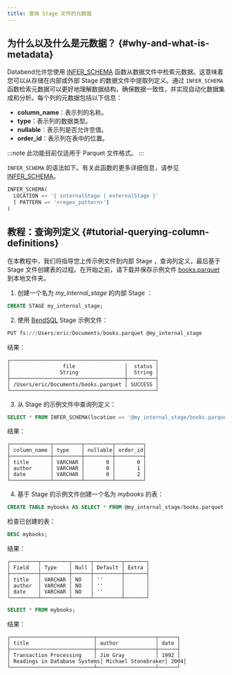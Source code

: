 ```yaml
---
title: 查询 Stage 文件的元数据
---
```


## 为什么以及什么是元数据？ {#why-and-what-is-metadata}

Databend允许您使用 [INFER_SCHEMA](/sql/sql-functions/table-functions/infer-schema) 函数从数据文件中检索元数据。这意味着您可以从存储在内部或外部 Stage 的数据文件中提取列定义。通过 `INFER_SCHEMA` 函数检索元数据可以更好地理解数据结构，确保数据一致性，并实现自动化数据集成和分析。每个列的元数据包括以下信息：

- **column_name**：表示列的名称。
- **type**：表示列的数据类型。
- **nullable**：表示列是否允许空值。
- **order_id**：表示列在表中的位置。

:::note
此功能目前仅适用于 Parquet 文件格式。
:::

`INFER_SCHEMA` 的语法如下。有关此函数的更多详细信息，请参见 [INFER_SCHEMA](/sql/sql-functions/table-functions/infer-schema)。

```sql
INFER_SCHEMA(
  LOCATION => '{ internalStage | externalStage }'
  [ PATTERN => '<regex_pattern>']
)
```

## 教程：查询列定义 {#tutorial-querying-column-definitions}

在本教程中，我们将指导您上传示例文件到内部 Stage ，查询列定义，最后基于 Stage 文件创建表的过程。在开始之前，请下载并保存示例文件 [books.parquet](https://datafuse-1253727613.cos.ap-hongkong.myqcloud.com/data/books.parquet) 到本地文件夹。

1. 创建一个名为 *my_internal_stage* 的内部 Stage ：

```sql
CREATE STAGE my_internal_stage;
```

2. 使用 [BendSQL](../../30-sql-clients/00-bendsql/index.md)  Stage 示例文件：

```sql
PUT fs:///Users/eric/Documents/books.parquet @my_internal_stage
```

结果：
```
┌───────────────────────────────────────────────┐
│                 file                │  status │
│                String               │  String │
├─────────────────────────────────────┼─────────┤
│ /Users/eric/Documents/books.parquet │ SUCCESS │
└───────────────────────────────────────────────┘
```

3. 从 Stage 的示例文件中查询列定义：

```sql
SELECT * FROM INFER_SCHEMA(location => '@my_internal_stage/books.parquet');
```

结果：
```
┌─────────────┬─────────┬─────────┬─────────┐
│ column_name │ type    │ nullable│ order_id│
├─────────────┼─────────┼─────────┼─────────┤
│ title       │ VARCHAR │       0 │       0 │
│ author      │ VARCHAR │       0 │       1 │
│ date        │ VARCHAR │       0 │       2 │
└─────────────┴─────────┴─────────┴─────────┘
```

4. 基于 Stage 的示例文件创建一个名为 *mybooks* 的表：

```sql
CREATE TABLE mybooks AS SELECT * FROM @my_internal_stage/books.parquet;
```

检查已创建的表：

```sql
DESC mybooks;
```

结果：
```
┌─────────┬─────────┬──────┬─────────┬───────┐
│ Field   │ Type    │ Null │ Default │ Extra │
├─────────┼─────────┼──────┼─────────┼───────┤
│ title   │ VARCHAR │ NO   │ ''      │       │
│ author  │ VARCHAR │ NO   │ ''      │       │
│ date    │ VARCHAR │ NO   │ ''      │       │
└─────────┴─────────┴──────┴─────────┴───────┘
```

```sql
SELECT * FROM mybooks;
```

结果：
```
┌───────────────────────────┬───────────────────┬──────┐
│ title                     │ author            │ date │
├───────────────────────────┼───────────────────┼──────┤
│ Transaction Processing    │ Jim Gray          │ 1992 │
│ Readings in Database Systems│ Michael Stonebraker│ 2004│
└───────────────────────────┴───────────────────┴──────┘
```